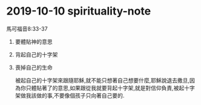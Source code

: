 # 2019-10-10 spirituality-note

馬可福音8:33-37

1. 要體貼神的意思
2. 背起自己的十字架
3. 喪掉自己的生命

   被起自己的十字架來跟隨耶穌,就不能只想著自己想要什麼,耶穌說退去撒旦,因為你只體貼著了的意思,如果跟從我就要背起十字架,就是對信仰負責,被起十字架做我該做的事,不要像個孩子只向著自己要的.

